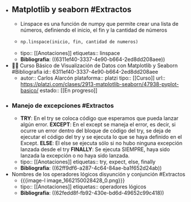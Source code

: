 - ## Matplotlib y seaborn #Extractos
	- Linspace es una función de numpy que permite crear una lista de números, definiendo el inicio, el fin y la cantidad de números
	- ```python
	  np.linspace(inicio, fin, cantidad de numeros)
	  ```
	- tipo:: [[Anotaciones]]
	  etiquetas:: linspace
	- **Bibliografia**: ((6311ef40-3337-4e90-b664-2ed8dd208aee))
- 👨‍🏫 Curso Básico de Visualización de Datos con Matplotlib y Seaborn #Bibliografia
  id:: 6311ef40-3337-4e90-b664-2ed8dd208aee
	- autor:: Carlos Alarcón
	  plataforma:: platzi
	  tipo:: [[Curso]]
	  url:: https://platzi.com/clases/2913-matplotlib-seaborn/47938-pyplot-basico/
	  estado::  [[En progreso]]
- ### Manejo de excepciones #Extractos
	- **TRY**: En el try se coloca código que esperamos que pueda lanzar algún error.
	  **EXCEPT**: En el except se maneja el error, es decir, si ocurre un error dentro del bloque de código del try, se deja de ejecutar el código del try y se ejecuta lo que se haya definido en el Except.
	  **ELSE**: El else se ejecuta sólo si no hubo ninguna excepción lanzada desde el try
	  **FINALLY**: Se ejecuta SIEMPRE, haya sido lanzada la excepción o no haya sido lanzada.
	- tipo:: [[Anotaciones]]
	  etiquetas:: try, expect, else, finally
	- **Bibliografia**: ((62ff9df6-a287-4c64-84ae-ba1f652d24ab))
- Nombres de los operadores lógicos disyunción y conjunción #Extractos
	- {{{image-l image_1662150028428_0.png}}}
	- tipo:: [[Anotaciones]]
	  etiquetas:: operadores lógicos
	- **Bibliografia**: ((62fedd8f-fb92-430e-bd6d-49652c99c418))